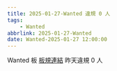 ```yaml
---
title: 2025-01-27-Wanted 違規 0 人
tags:
    - Wanted
abbrlink: 2025-01-27-Wanted
date: Wanted-2025-01-27 12:00:00
---
```

Wanted 板 [板規連結](https://www.ptt.cc/bbs/Wanted/M.1608829773.A.D3B.html)
昨天違規 0 人
